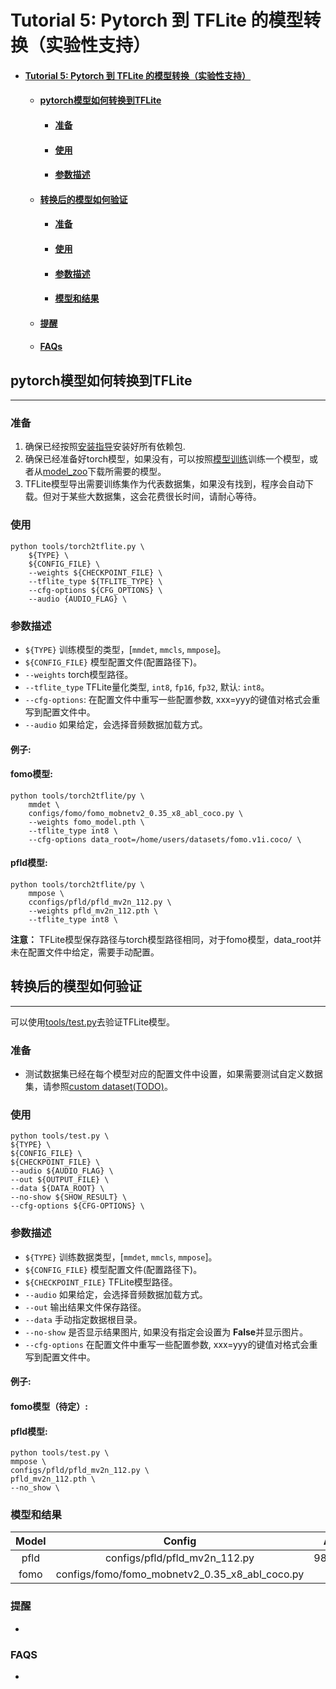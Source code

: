# Tutorial 5: Pytorch 到 TFLite 的模型转换（实验性支持）
- #### [Tutorial 5: Pytorch 到 TFLite 的模型转换（实验性支持）](https://github.com/Seeed-Studio/EdgeLab/blob/new-catalog/docs/zh_CN/tutorials/pytorch2tflite.md#tutorial-5-pytorch-%E5%88%B0-tflite-%E7%9A%84%E6%A8%A1%E5%9E%8B%E8%BD%AC%E6%8D%A2%E5%AE%9E%E9%AA%8C%E6%80%A7%E6%94%AF%E6%8C%81)
    - #### [pytorch模型如何转换到TFLite]()
        - #### [准备]()
        - #### [使用]()
        - #### [参数描述]()
    - #### [转换后的模型如何验证]()
        - #### [准备]()
        - #### [使用]()
        - #### [参数描述]()
        - #### [模型和结果]()
    - #### [提醒]()
    - #### [FAQs]()

## pytorch模型如何转换到TFLite
---
### 准备
1. 确保已经按照[安装指导](https://github.com/Seeed-Studio/EdgeLab/blob/master/docs/en/get_started/installation.md)安装好所有依赖包.
2. 确保已经准备好torch模型，如果没有，可以按照[模型训练](https://github.com/Seeed-Studio/EdgeLab/blob/new-catalog/docs/zh_CN/tutorials/tranning.md)训练一个模型，或者从[model_zoo](https://github.com/Seeed-Studio/EdgeLab/releases/tag/model_zoo)下载所需要的模型。
3. TFLite模型导出需要训练集作为代表数据集，如果没有找到，程序会自动下载。但对于某些大数据集，这会花费很长时间，请耐心等待。

### 使用
    python tools/torch2tflite.py \
        ${TYPE} \
        ${CONFIG_FILE} \
        --weights ${CHECKPOINT_FILE} \
        --tflite_type ${TFLITE_TYPE} \
        --cfg-options ${CFG_OPTIONS} \
        --audio {AUDIO_FLAG} \

### 参数描述
- `${TYPE}` 训练模型的类型，[`mmdet`, `mmcls`, `mmpose`]。
- `${CONFIG_FILE}` 模型配置文件(配置路径下)。
- `--weights` torch模型路径。
- `--tflite_type` TFLite量化类型, `int8`, `fp16`, `fp32`, 默认: `int8`。
- `--cfg-options`: 在配置文件中重写一些配置参数, xxx=yyy的键值对格式会重写到配置文件中。
- `--audio` 如果给定，会选择音频数据加载方式。

#### 例子:
#### fomo模型:
    python tools/torch2tflite/py \
        mmdet \
        configs/fomo/fomo_mobnetv2_0.35_x8_abl_coco.py \
        --weights fomo_model.pth \
        --tflite_type int8 \
        --cfg-options data_root=/home/users/datasets/fomo.v1i.coco/ \
#### pfld模型:
    python tools/torch2tflite/py \
        mmpose \
        cconfigs/pfld/pfld_mv2n_112.py \
        --weights pfld_mv2n_112.pth \
        --tflite_type int8 \

**注意：** TFLite模型保存路径与torch模型路径相同，对于fomo模型，data_root并未在配置文件中给定，需要手动配置。

## 转换后的模型如何验证
---
可以使用[tools/test.py](https://github.com/Seeed-Studio/EdgeLab/blob/master/tools/test.py)去验证TFLite模型。

### 准备
- 测试数据集已经在每个模型对应的配置文件中设置，如果需要测试自定义数据集，请参照[custom dataset(TODO)]()。

### 使用
    python tools/test.py \
    ${TYPE} \
    ${CONFIG_FILE} \
    ${CHECKPOINT_FILE} \
    --audio ${AUDIO_FLAG} \
    --out ${OUTPUT_FILE} \
    --data ${DATA_ROOT} \
    --no-show ${SHOW_RESULT} \
    --cfg-options ${CFG-OPTIONS} \

### 参数描述
- `${TYPE}` 训练数据类型，[`mmdet`, `mmcls`, `mmpose`]。
- `${CONFIG_FILE}` 模型配置文件(配置路径下)。
- `${CHECKPOINT_FILE}` TFLite模型路径。
- `--audio` 如果给定，会选择音频数据加载方式。
- `--out` 输出结果文件保存路径。
- `--data` 手动指定数据根目录。
- `--no-show` 是否显示结果图片, 如果没有指定会设置为 **False**并显示图片。
- `--cfg-options` 在配置文件中重写一些配置参数, xxx=yyy的键值对格式会重写到配置文件中。

#### 例子:
#### fomo模型（待定）:

#### pfld模型:
    python tools/test.py \
    mmpose \
    configs/pfld/pfld_mv2n_112.py \
    pfld_mv2n_112.pth \
    --no_show \

### 模型和结果

| Model |           Config               |   Acc  |
| :--: | :--: |:--:|
| pfld  | configs/pfld/pfld_mv2n_112.py  |   98.76% |
| fomo  | configs/fomo/fomo_mobnetv2_0.35_x8_abl_coco.py |     |


### 提醒
- 


### FAQS
- 